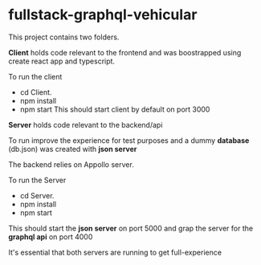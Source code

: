 # fullstack-graphql-vehicular

This project contains two folders.

**Client** holds code relevant to the frontend and was boostrapped using create react app and typescript.

To run the client 
 * cd Client.
 * npm install
 * npm start
This should start client by default on port 3000

**Server** holds code relevant to the backend/api

To run improve the experience for test purposes and a dummy **database**  (db.json) was created with **json server**

The backend relies on Appollo server.

To run the Server
 * cd Server.
 * npm install
 * npm start

 This should start the **json server** on port 5000 and grap the server for the **graphql api** on port 4000

 It's essential that both servers are running to get full-experience


